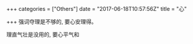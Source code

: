 +++
categories = ["Others"]
date = "2017-06-18T10:57:56Z"
title = "心"

+++
强词夺理是不够的, 要心安理得。

理直气壮是没用的, 要心平气和